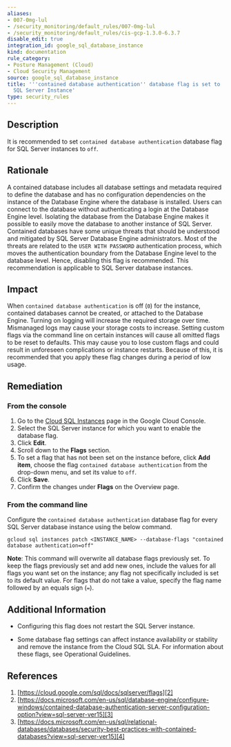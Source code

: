 ```yaml
---
aliases:
- 007-0mg-lul
- /security_monitoring/default_rules/007-0mg-lul
- /security_monitoring/default_rules/cis-gcp-1.3.0-6.3.7
disable_edit: true
integration_id: google_sql_database_instance
kind: documentation
rule_category:
- Posture Management (Cloud)
- Cloud Security Management
source: google_sql_database_instance
title: '''contained database authentication'' database flag is set to ''off'' for
  SQL Server Instance'
type: security_rules
---
```


## Description

It is recommended to set `contained database authentication` database flag for SQL Server instances to `off`.

## Rationale

A contained database includes all database settings and metadata required to define the database and has no configuration dependencies on the instance of the Database Engine where the database is installed. Users can connect to the database without authenticating a login at the Database Engine level. Isolating the database from the Database Engine makes it possible to easily move the database to another instance of SQL Server. Contained databases have some unique threats that should be understood and mitigated by SQL Server Database Engine administrators. Most of the threats are related to the `USER WITH PASSWORD` authentication process, which moves the authentication boundary from the Database Engine level to the database level. Hence, disabling this flag is recommended. This recommendation is applicable to SQL Server database instances.

## Impact

When `contained database authentication` is off (`0`) for the instance, contained databases cannot be created, or attached to the Database Engine. Turning on logging will increase the required storage over time. Mismanaged logs may cause your storage costs to increase. Setting custom flags via the command line on certain instances will cause all omitted flags to be reset to defaults. This may cause you to lose custom flags and could result in unforeseen complications or instance restarts. Because of this, it is recommended that you apply these flag changes during a period of low usage.

## Remediation

### From the console

1. Go to the [Cloud SQL Instances][1] page in the Google Cloud Console.
2. Select the SQL Server instance for which you want to enable the database flag.
3. Click **Edit**.
4. Scroll down to the **Flags** section.
5. To set a flag that has not been set on the instance before, click **Add item**, choose the flag `contained database authentication` from the drop-down menu, and set its value to `off`.
6. Click **Save**.
7. Confirm the changes under **Flags** on the Overview page.

### From the command line

Configure the `contained database authentication` database flag for every SQL Server database instance using the below command.
```
gcloud sql instances patch <INSTANCE_NAME> --database-flags "contained database authentication=off"
```

**Note**: This command will overwrite all database flags previously set. To keep the flags previously set and add new ones, include the values for all flags you want set on the instance; any flag not specifically included is set to its default value. For flags that do not take a value, specify the flag name followed by an equals sign (`=`).


## Additional Information

- Configuring this flag does not restart the SQL Server instance.

- Some database flag settings can affect instance availability or stability and remove the instance from the Cloud SQL SLA. For information about these flags, see Operational Guidelines.

## References

1. [https://cloud.google.com/sql/docs/sqlserver/flags][2]
2. [https://docs.microsoft.com/en-us/sql/database-engine/configure-windows/contained-database-authentication-server-configuration-option?view=sql-server-ver15][3]
3. [https://docs.microsoft.com/en-us/sql/relational-databases/databases/security-best-practices-with-contained-databases?view=sql-server-ver15][4]

[1]: https://console.cloud.google.com/sql/instances
[2]: https://cloud.google.com/sql/docs/sqlserver/flags
[3]: https://docs.microsoft.com/en-us/sql/database-engine/configure-windows/contained-database-authentication-server-configuration-option?view=sql-server-ver15
[4]: https://docs.microsoft.com/en-us/sql/relational-databases/databases/security-best-practices-with-contained-databases?view=sql-server-ver15

